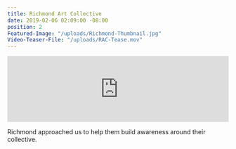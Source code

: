 ```yaml
---
title: Richmond Art Collective
date: 2019-02-06 02:09:00 -08:00
position: 2
Featured-Image: "/uploads/Richmond-Thumbnail.jpg"
Video-Teaser-File: "/uploads/RAC-Tease.mov"
---
```


<iframe src="https://player.vimeo.com/video/296245408" width="100%" height="auto" frameborder="0" webkitallowfullscreen mozallowfullscreen allowfullscreen></iframe>

Richmond approached us to help them build awareness around their collective. 
